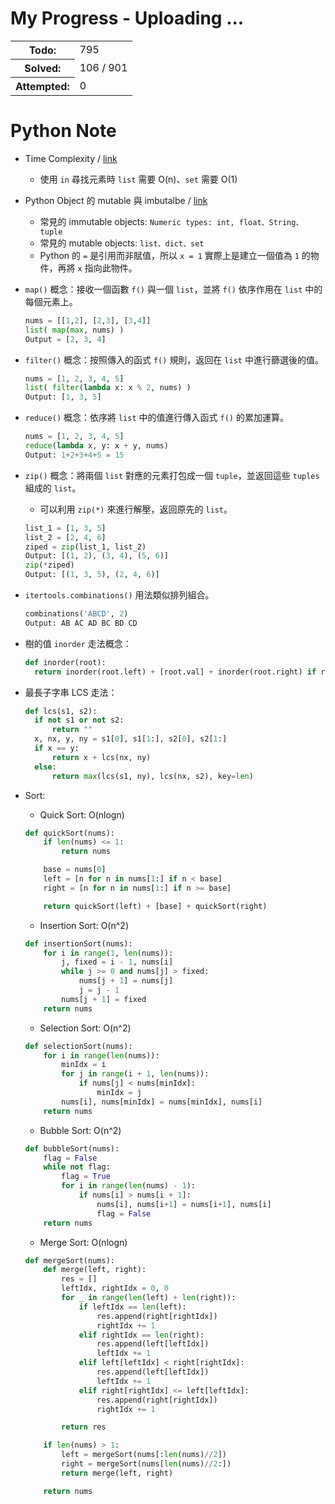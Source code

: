 # My Progress - Uploading ... 
<table>
  <tr>
    <th>Todo:</th>
    <td>795</td>
  </tr>
  <tr>
    <th>Solved:</th>
    <td>106 / 901</td>
  </tr>
  <tr>
    <th>Attempted:</th>
    <td>0</td>
  </tr>
</table>

# Python Note

- Time Complexity / [link](https://wiki.python.org/moin/TimeComplexity)
  - 使用 `in` 尋找元素時 `list` 需要 O(n)、`set` 需要 O(1)
  
- Python Object 的 mutable 與 imbutalbe / [link](http://wsfdl.com/python/2013/08/14/%E7%90%86%E8%A7%A3Python%E7%9A%84mutable%E5%92%8Cimmutable.html)
  - 常見的 immutable objects: `Numeric types: int, float、String、tuple`
  - 常見的 mutable objects: `list、dict、set`
  - Python 的 `=` 是引用而非賦值，所以 `x = 1` 實際上是建立一個值為 `1` 的物件，再將 `x` 指向此物件。
  
- `map()` 概念：接收一個函數 `f()` 與一個 `list`，並將 `f()` 依序作用在 `list` 中的每個元素上。
  ```python
  nums = [[1,2], [2,3], [3,4]]
  list( map(max, nums) )
  Output = [2, 3, 4]
  ```
  
- `filter()` 概念：按照傳入的函式 `f()` 規則，返回在 `list` 中進行篩選後的值。
  ```python
  nums = [1, 2, 3, 4, 5]
  list( filter(lambda x: x % 2, nums) )
  Output: [1, 3, 5]
  ```
  
- `reduce()` 概念：依序將 `list` 中的值進行傳入函式 `f()` 的累加運算。
  ```python
  nums = [1, 2, 3, 4, 5]
  reduce(lambda x, y: x + y, nums)
  Output: 1+2+3+4+5 = 15
  ```
  
- `zip()` 概念：將兩個 `list` 對應的元素打包成一個 `tuple`，並返回這些 `tuples` 組成的 `list`。
  - 可以利用 `zip(*)` 來進行解壓，返回原先的 `list`。
  ```python
  list_1 = [1, 3, 5]
  list_2 = [2, 4, 6]
  ziped = zip(list_1, list_2)
  Output: [(1, 2), (3, 4), (5, 6)]
  zip(*ziped)
  Output: [(1, 3, 5), (2, 4, 6)]
  ```
  
- `itertools.combinations()` 用法類似排列組合。
  ```python
  combinations('ABCD', 2)
  Output: AB AC AD BC BD CD
  ```
  
- 樹的值 `inorder` 走法概念：
  ```python
  def inorder(root):
    return inorder(root.left) + [root.val] + inorder(root.right) if root else []
  ```
  
- 最長子字串 LCS 走法：
  ```python
  def lcs(s1, s2):
    if not s1 or not s2:
        return ""
    x, nx, y, ny = s1[0], s1[1:], s2[0], s2[1:]
    if x == y:
        return x + lcs(nx, ny)
    else:
        return max(lcs(s1, ny), lcs(nx, s2), key=len)
  ```
  
- Sort:
    - Quick Sort: O(nlogn)
    ```python
    def quickSort(nums):
        if len(nums) <= 1:
            return nums

        base = nums[0]
        left = [n for n in nums[1:] if n < base]
        right = [n for n in nums[1:] if n >= base]

        return quickSort(left) + [base] + quickSort(right)
    ```
    - Insertion Sort: O(n^2)
    ```python
    def insertionSort(nums):
        for i in range(1, len(nums)):
            j, fixed = i - 1, nums[i]
            while j >= 0 and nums[j] > fixed:
                nums[j + 1] = nums[j]
                j = j - 1
            nums[j + 1] = fixed
        return nums
    ```
    - Selection Sort: O(n^2)
    ```python
    def selectionSort(nums):
        for i in range(len(nums)):
            minIdx = i
            for j in range(i + 1, len(nums)):
                if nums[j] < nums[minIdx]:
                    minIdx = j
            nums[i], nums[minIdx] = nums[minIdx], nums[i]
        return nums
    ```
    - Bubble Sort: O(n^2)
    ```python
    def bubbleSort(nums):
        flag = False
        while not flag:
            flag = True
            for i in range(len(nums) - 1):
                if nums[i] > nums[i + 1]:
                    nums[i], nums[i+1] = nums[i+1], nums[i]
                    flag = False
        return nums
    ```
    - Merge Sort: O(nlogn)
    ```python
    def mergeSort(nums):
        def merge(left, right):
            res = []
            leftIdx, rightIdx = 0, 0
            for _ in range(len(left) + len(right)):
                if leftIdx == len(left):
                    res.append(right[rightIdx])
                    rightIdx += 1
                elif rightIdx == len(right):
                    res.append(left[leftIdx])
                    leftIdx += 1
                elif left[leftIdx] < right[rightIdx]:
                    res.append(left[leftIdx])
                    leftIdx += 1
                elif right[rightIdx] <= left[leftIdx]:
                    res.append(right[rightIdx])
                    rightIdx += 1

            return res

        if len(nums) > 1:
            left = mergeSort(nums[:len(nums)//2])
            right = mergeSort(nums[len(nums)//2:])
            return merge(left, right)

        return nums
    ```